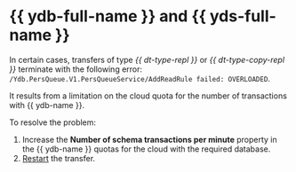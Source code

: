 # {{ ydb-full-name }} and {{ yds-full-name }}

In certain cases, transfers of type _{{ dt-type-repl }}_ or _{{ dt-type-copy-repl }}_ terminate with the following error: `/Ydb.PersQueue.V1.PersQueueService/AddReadRule failed: OVERLOADED`.

It results from a limitation on the cloud quota for the number of transactions with {{ ydb-name }}.

To resolve the problem:

1. Increase the **Number of schema transactions per minute** property in the {{ ydb-name }} quotas for the cloud with the required database.
1. [Restart](../operations/transfer.md#reupload) the transfer.
